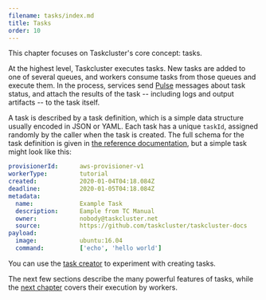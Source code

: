 ```yaml
---
filename: tasks/index.md
title: Tasks
order: 10
---
```


This chapter focuses on Taskcluster's core concept: tasks.

At the highest level, Taskcluster executes tasks. New tasks are added to one of
several queues, and workers consume tasks from those queues and execute them.
In the process, services send [Pulse](/docs/manual/design/apis/pulse) messages
about task status, and attach the results of the task -- including logs and
output artifacts -- to the task itself.

A task is described by a task definition, which is a simple data structure
usually encoded in JSON or YAML.  Each task has a unique `taskId`, assigned
randomly by the caller when the task is created.  The full schema for the task
definition is given in [the reference
documentation](/docs/reference/platform/taskcluster-queue/docs/task-schema), but a
simple task might look like this:

```yaml
provisionerId:      aws-provisioner-v1
workerType:         tutorial
created:            2020-01-04T04:18.084Z
deadline:           2020-01-05T04:18.084Z
metadata:
  name:             Example Task
  description:      Eample from TC Manual
  owner:            nobody@taskcluster.net
  source:           https://github.com/taskcluster/taskcluster-docs
payload:
  image:            ubuntu:16.04
  command:          ['echo', 'hello world']
```

You can use the [task creator](https://tools.taskcluster.net/task-creator) to
experiment with creating tasks.

The next few sections describe the many powerful features of tasks, while the
[next chapter](/docs/manual/task-execution) covers their execution by workers.